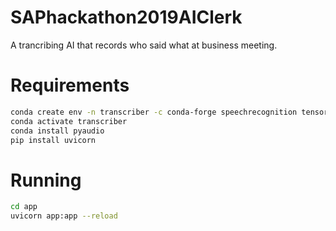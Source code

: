 # SAPhackathon2019AIClerk
A trancribing AI that records who said what at business meeting.

# Requirements

```bash
conda create env -n transcriber -c conda-forge speechrecognition tensorflow fastapi
conda activate transcriber
conda install pyaudio
pip install uvicorn
```

# Running

```bash
cd app
uvicorn app:app --reload
```
